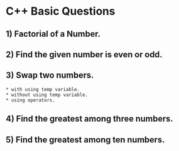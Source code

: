 # C++ Basic Questions

## 1) Factorial of a Number.

## 2) Find the given number is even or odd.

## 3) Swap two numbers.

    * with using temp variable.
    * without using temp variable.
    * using operators.

## 4) Find the greatest among three numbers.

## 5) Find the greatest among ten numbers.
